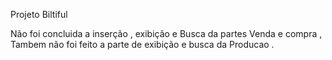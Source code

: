 


Projeto Biltiful 

Não foi concluida a inserção  , exibição e Busca da partes Venda e compra ,  Tambem não foi feito a parte de exibição e busca da Producao .


